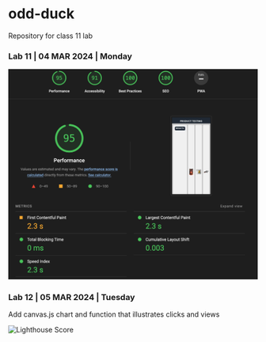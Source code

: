 # odd-duck
Repository for class 11 lab

### Lab 11 | 04 MAR 2024 | Monday

![Lighthouse Score](./img/04MAR2024.png)

### Lab 12 | 05 MAR 2024 | Tuesday

Add canvas.js chart and function that illustrates clicks and views

![Lighthouse Score](../odd-duck/img/05MAR2024.png)
